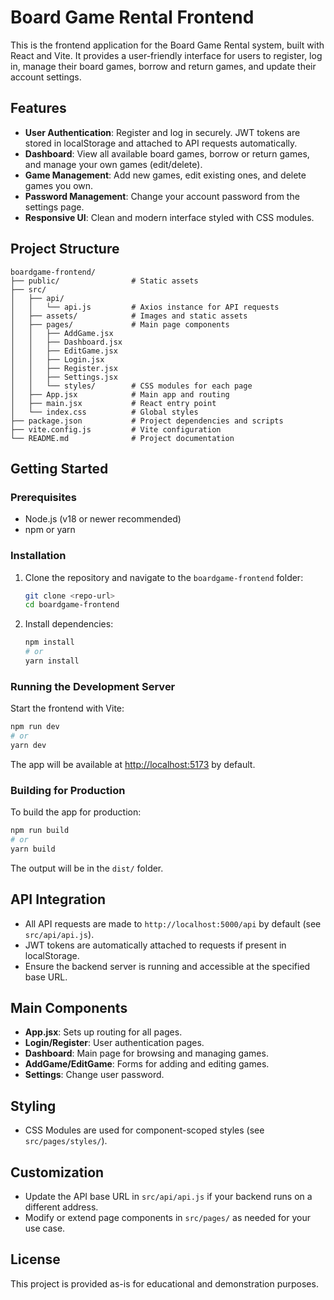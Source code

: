 # Board Game Rental Frontend

This is the frontend application for the Board Game Rental system, built with React and Vite. It provides a user-friendly interface for users to register, log in, manage their board games, borrow and return games, and update their account settings.

## Features

- **User Authentication**: Register and log in securely. JWT tokens are stored in localStorage and attached to API requests automatically.
- **Dashboard**: View all available board games, borrow or return games, and manage your own games (edit/delete).
- **Game Management**: Add new games, edit existing ones, and delete games you own.
- **Password Management**: Change your account password from the settings page.
- **Responsive UI**: Clean and modern interface styled with CSS modules.

## Project Structure

```
boardgame-frontend/
├── public/                # Static assets
├── src/
│   ├── api/
│   │   └── api.js         # Axios instance for API requests
│   ├── assets/            # Images and static assets
│   ├── pages/             # Main page components
│   │   ├── AddGame.jsx
│   │   ├── Dashboard.jsx
│   │   ├── EditGame.jsx
│   │   ├── Login.jsx
│   │   ├── Register.jsx
│   │   ├── Settings.jsx
│   │   └── styles/        # CSS modules for each page
│   ├── App.jsx            # Main app and routing
│   ├── main.jsx           # React entry point
│   └── index.css          # Global styles
├── package.json           # Project dependencies and scripts
├── vite.config.js         # Vite configuration
└── README.md              # Project documentation
```

## Getting Started

### Prerequisites
- Node.js (v18 or newer recommended)
- npm or yarn

### Installation
1. Clone the repository and navigate to the `boardgame-frontend` folder:
   ```sh
   git clone <repo-url>
   cd boardgame-frontend
   ```
2. Install dependencies:
   ```sh
   npm install
   # or
   yarn install
   ```

### Running the Development Server
Start the frontend with Vite:
```sh
npm run dev
# or
yarn dev
```
The app will be available at [http://localhost:5173](http://localhost:5173) by default.

### Building for Production
To build the app for production:
```sh
npm run build
# or
yarn build
```
The output will be in the `dist/` folder.

## API Integration
- All API requests are made to `http://localhost:5000/api` by default (see `src/api/api.js`).
- JWT tokens are automatically attached to requests if present in localStorage.
- Ensure the backend server is running and accessible at the specified base URL.

## Main Components
- **App.jsx**: Sets up routing for all pages.
- **Login/Register**: User authentication pages.
- **Dashboard**: Main page for browsing and managing games.
- **AddGame/EditGame**: Forms for adding and editing games.
- **Settings**: Change user password.

## Styling
- CSS Modules are used for component-scoped styles (see `src/pages/styles/`).

## Customization
- Update the API base URL in `src/api/api.js` if your backend runs on a different address.
- Modify or extend page components in `src/pages/` as needed for your use case.

## License
This project is provided as-is for educational and demonstration purposes.
